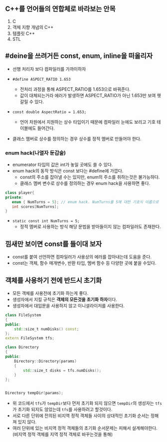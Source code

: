 ## C++를 언어들의 연합체로 바라보는 안목
1. C
2. 객체 지향 개념의 C++
3. 템플릿 C++
4. STL

## #deine을 쓰려거든 const, enum, inline을 떠올리자
- 선행 처리자 보다 컴파일러를 가까이하자
- `#define ASPECT_RATIO 1.653 `
    - 전처리 과정을 통해 ASPECT_RATIO를 1.653으로 바꿔준다.
    - 값이 대체되는거라 에러가 발생하면 ASPECT_RATIO가 아닌 1.653만 보여 헷갈릴 수 있다.
- `const double AspectRatio = 1.653;`
    - 언어 차원에서 지원하는 상수 타입이기 때문에 컴파일러 눈에도 보리고 기호 테이블에도 들어간다.

- 클래스 멤버로 상수를 정의하는 경우 상수를 정적 멤버로 만들어야 한다.

### enum hack(나열자 둔갑술)
- enumerator 타입의 값은 int가 놓일 곳에도 쓸 수 있다.
- enum hack의 동작 방식은 const 보다는 #define에 가깝다.
    - const의 주소를 잡아낼 수는 있지만, enum의 주소를 취하는것은 불가능하다.
    - 클래스 멤버 변수로 상수를 정의하는 경우 enum hack을 사용하면 좋다.

```cpp
class player{
private:
   enum { NumTurns = 5}; // enum hack. NumTurns를 5에 대한 기호식 이름으로
   int scores[NumTurns];
}
```

- `static const int NumTurns = 5;`
    - 정적 멤버로 사용하는 방식 해당 문법을 받아들이지 않는 컴파일러도 존재한다.

## 낌새만 보이면 const를 들이대 보자
- const를 붙여 선언하면 컴파일러가 사용상의 에러를 잡아내는데 도움을 준다.
- const는 객체, 함수 매개변수, 반환 타입, 멤버 함수 등 다양한 곳에 붙을 수있다.

## 객체를 사용하기 전에 반드시 초기화
- 모든 객체를 사용전에 초기화 하는게 좋다.
- 생성자에서 지킬 규칙은 **객체의 모든것을 초기화 하자**이다.
- 생성자에서 대입문을 사용하지 않고 이니셜라이저를 사용한다.

```cpp
class FileSystem
{
public:
    std::size_t numDisks() const;
};
extern FileSystem tfs;

class Directory
{
public:
    Directory::Directory(params)
    {
        std::size_t disks = tfs.numDisks();
    }
};


Directory tempDir(params);
```
- 위 코드에서 `tfs`가 `tempDir`보다 먼저 초기화 되지 않으면 `tempDir`의 생성자는 `tfs`가 초기화 되지도 않았는데 `tfs`를 사용하려고 할것이다.
- 서로 다른 단위에 전의된 비지역 정적 객체들 사이의 상대적인 초기화 순서는 정해져 있지 않다.
- 여러 단위에 있는 비지역 정적 객체들의 초기화 순서문제는 피해서 설계해야한다. (비지역 정적 객체를 지역 정적 객체로 바꾸는것을 통해)
